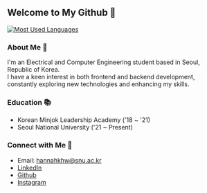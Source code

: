 ## Welcome to My Github 👋

[![Most Used Languages](https://github-readme-stats.vercel.app/api/top-langs/?username=kimheonningg&langs_count=10)](https://github.com/kimheonningg)

### About Me 👑

I'm an Electrical and Computer Engineering student based in Seoul, Republic of Korea.  
I have a keen interest in both frontend and backend development, constantly exploring new technologies and enhancing my skills.

### Education 📚

- Korean Minjok Leadership Academy ('18 ~ '21)
- Seoul National University ('21 ~ Present)

### Connect with Me 💬

- Email: hannahkhw@snu.ac.kr
- [LinkedIn](https://www.linkedin.com/in/kimheonningg/)
- [Github](https://github.com/kimheonningg)
- [Instagram](https://www.instagram.com/heonningg_/)
